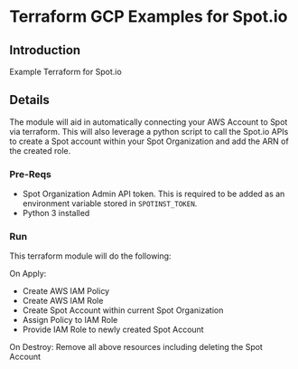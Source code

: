 # Terraform GCP Examples for Spot.io

## Introduction
Example Terraform for Spot.io

## Details
The module will aid in automatically connecting your AWS Account to Spot via terraform.  This will also leverage a python script to call the Spot.io APIs to create a Spot account within your Spot Organization and add the ARN of the created role. 

### Pre-Reqs
* Spot Organization Admin API token. This is required to be added as an environment variable stored in ```SPOTINST_TOKEN```.
* Python 3 installed

### Run
This terraform module will do the following:

On Apply:
* Create AWS IAM Policy 
* Create AWS IAM Role
* Create Spot Account within current Spot Organization
* Assign Policy to IAM Role
* Provide IAM Role to newly created Spot Account

On Destroy:
Remove all above resources including deleting the Spot Account
